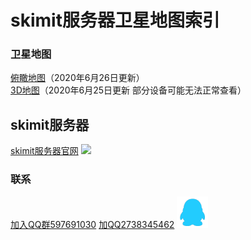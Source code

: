 # skimit服务器卫星地图索引

### 卫星地图

[俯瞰地图](http://overview.map.skimit.cn/)（2020年6月26日更新）  
[3D地图](http://na2hco3.cn:2052/)（2020年6月25日更新 部分设备可能无法正常查看）

## skimit服务器

[skimit服务器官网](https://skimit.cn)
![](https://s1.ax1x.com/2020/04/11/GH8xJI.png)

### 联系

[加入QQ群597691030](https://jq.qq.com/?_wv=1027&k=5GAlEKg)
[加QQ2738345462](http://wpa.qq.com/msgrd?v=3&uin=2738345462&site=qq&menu=yes)
![QQ](../images/QQ.png)
